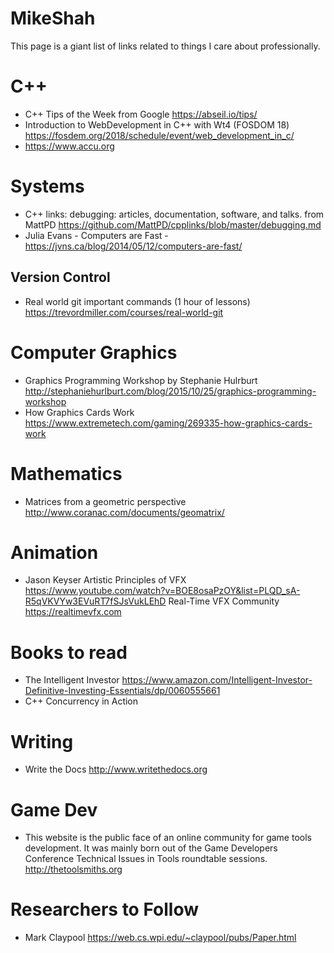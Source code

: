 # MikeShah

This page is a giant list of links related to things I care about professionally.

# C++

* C++ Tips of the Week from Google https://abseil.io/tips/
* Introduction to WebDevelopment in C++ with Wt4 (FOSDOM 18) https://fosdem.org/2018/schedule/event/web_development_in_c/
* https://www.accu.org 

# Systems

* C++ links: debugging: articles, documentation, software, and talks. from MattPD https://github.com/MattPD/cpplinks/blob/master/debugging.md
* Julia Evans - Computers are Fast - https://jvns.ca/blog/2014/05/12/computers-are-fast/

## Version Control

* Real world git important commands (1 hour of lessons) https://trevordmiller.com/courses/real-world-git

# Computer Graphics

* Graphics Programming Workshop by Stephanie Hulrburt http://stephaniehurlburt.com/blog/2015/10/25/graphics-programming-workshop
* How Graphics Cards Work https://www.extremetech.com/gaming/269335-how-graphics-cards-work

# Mathematics

* Matrices from a geometric perspective http://www.coranac.com/documents/geomatrix/

# Animation

* Jason Keyser Artistic Principles of VFX https://www.youtube.com/watch?v=BOE8osaPzOY&list=PLQD_sA-R5qVKVYw3EVuRT7fSJsVukLEhD
Real-Time VFX Community https://realtimevfx.com


# Books to read

* The Intelligent Investor https://www.amazon.com/Intelligent-Investor-Definitive-Investing-Essentials/dp/0060555661
* C++ Concurrency in Action

# Writing

* Write the Docs http://www.writethedocs.org

# Game Dev

* This website is the public face of an online  community for game tools development. It was mainly born out of the Game Developers Conference Technical Issues in Tools roundtable sessions. http://thetoolsmiths.org

# Researchers to Follow

* Mark Claypool https://web.cs.wpi.edu/~claypool/pubs/Paper.html
